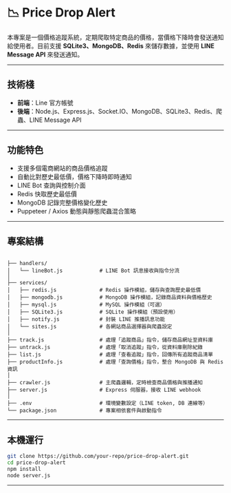 # 📉 Price Drop Alert

本專案是一個價格追蹤系統，定期爬取特定商品的價格，當價格下降時會發送通知給使用者。目前支援 **SQLite3、MongoDB、Redis** 來儲存數據，並使用 **LINE Message API** 來發送通知。

---

## 技術棧

- **前端**：Line 官方帳號
- **後端**：Node.js、Express.js、Socket.IO、MongoDB、SQLite3、Redis、爬蟲、LINE Message API 

---

##  功能特色

- 支援多個電商網站的商品價格追蹤
- 自動比對歷史最低價，價格下降時即時通知
- LINE Bot 查詢與控制介面
- Redis 快取歷史最低價
- MongoDB 記錄完整價格變化歷史
- Puppeteer / Axios 動態與靜態爬蟲混合策略

---

## 專案結構

```

├── handlers/
│   └── lineBot.js            # LINE Bot 訊息接收與指令分流
│
├── services/
│   ├── redis.js              # Redis 操作模組，儲存與查詢歷史最低價
│   ├── mongodb.js            # MongoDB 操作模組，記錄商品資料與價格歷史
│   ├── mysql.js              # MySQL 操作模組（可選）
│   ├── SQLite3.js            # SQLite 操作模組（預設使用）
│   ├── notify.js             # 封裝 LINE 推播訊息功能
│   └── sites.js              # 各網站商品選擇器與爬蟲設定
│
├── track.js                  # 處理「追蹤商品」指令，儲存商品網址至資料庫
├── untrack.js                # 處理「取消追蹤」指令，從資料庫刪除紀錄
├── list.js                   # 處理「查看追蹤」指令，回傳所有追蹤商品清單
├── productInfo.js            # 處理「查詢價格」指令，整合 MongoDB 與 Redis 資訊
│
├── crawler.js                # 主爬蟲邏輯，定時檢查商品價格與推播通知
├── server.js                 # Express 伺服器，接收 LINE webhook
│
├── .env                      # 環境變數設定（LINE token, DB 連線等）
└── package.json              # 專案相依套件與啟動指令

```

---

## 本機運行


```bash
git clone https://github.com/your-repo/price-drop-alert.git
cd price-drop-alert
npm install
node server.js
```

---


